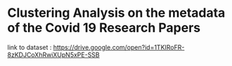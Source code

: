# Clustering Analysis on the metadata of the Covid 19 Research Papers

link to dataset : https://drive.google.com/open?id=1TKIRoFR-8zKDJCoXhRwiXUpN5xPE-SSB

